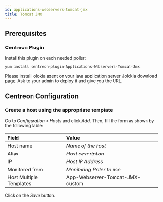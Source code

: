 ```yaml
---
id: applications-webservers-tomcat-jmx
title: Tomcat JMX
---
```


## Prerequisites

### Centreon Plugin

Install this plugin on each needed poller:

``` shell
yum install centreon-plugin-Applications-Webservers-Tomcat-Jmx
```

Please install jolokia agent on your java application server [Jolokia download
page](https://jolokia.org/download). Ask to your admin to deploy it and
give you the URL.

## Centreon Configuration

### Create a host using the appropriate template

Go to *Configuration \> Hosts* and click *Add*. Then, fill the form as shown by
the following table:

| Field                   | Value                           |
| :---------------------- | :------------------------------ |
| Host name               | *Name of the host*              |
| Alias                   | *Host description*              |
| IP                      | *Host IP Address*               |
| Monitored from          | *Monitoring Poller to use*      |
| Host Multiple Templates | App-Webserver-Tomcat-JMX-custom |

Click on the *Save* button.

